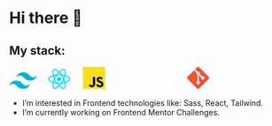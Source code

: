 # Hi there :wave:

## My stack: 
<img src="./icons/tailwind-css-icon.svg" alt="Tailwind CSS Icon" style="width: 50px"/>&nbsp;&nbsp;&nbsp;&nbsp;&nbsp;<img src="./icons/react-js-icon.svg" alt="ReactJS Icon" style="width: 40px" />&nbsp;&nbsp;&nbsp;&nbsp;&nbsp;&nbsp;<img src="./icons/javascript-programming-language-icon.svg" alt="Git Icon" style="width: 40px" />&nbsp;&nbsp;&nbsp;&nbsp;&nbsp;&nbsp;<img src="./icons/nextjs-icon.svg" alt="Git Icon" style="width: 100px" />&nbsp;&nbsp;&nbsp;&nbsp;&nbsp;&nbsp;<img src="./icons/git-icon.svg" alt="Git Icon" style="width: 40px" />

- I’m interested in Frontend technologies like: Sass, React, Tailwind.
- I’m currently working on Frontend Mentor Challenges.
<!---
alexandrumot/alexandrumot is a ✨ special ✨ repository because its `README.md` (this file) appears on your GitHub profile.
You can click the Preview link to take a look at your changes.
--->
